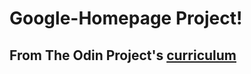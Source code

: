 <!--Headings -->
# Google-Homepage Project!
## From The Odin Project's [curriculum](http://www.theodinproject.com/courses/web-development-101/lessons/html-css)
